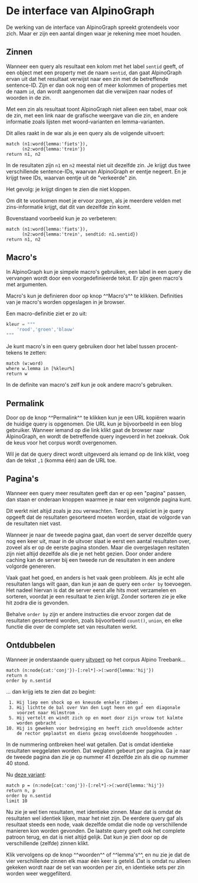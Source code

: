 # De interface van AlpinoGraph

De werking van de interface van AlpinoGraph spreekt grotendeels voor
zich. Maar er zijn een aantal dingen waar je rekening mee moet houden.

## Zinnen

Wanneer een query als resultaat een kolom met het label `sentid`
geeft, of een object met een property met de naam `sentid`, dan gaat
AlpinoGraph ervan uit dat het resultaat verwijst naar een zin met de
betreffende sentence-ID. Zijn er dan ook nog een of meer kolommen of
properties met de naam `id`, dan wordt aangenomen dat die verwijzen
naar nodes of woorden in de zin.

Met een zin als resultaat toont AlpinoGraph niet alleen een tabel,
maar ook de zin, met een link naar de grafische weergave van die zin,
en andere informatie zoals lijsten met woord-varianten en
lemma-varianten.

Dit alles raakt in de war als je een query als de volgende uitvoert:

```cypher
match (n1:word{lemma:'fiets'}),
      (n2:word{lemma:'trein'})
return n1, n2
```

In de resultaten zijn `n1` en `n2` meestal niet uit dezelfde zin. Je
krijgt dus twee verschillende sentence-IDs, waarvan AlpinoGraph er
eentje negeert.  En je krijgt twee IDs, waarvan eentje uit de
"verkeerde" zin.

Het gevolg: je krijgt dingen te zien die niet kloppen.

Om dit te voorkomen moet je ervoor zorgen, als je meerdere velden met
zins-informatie krijgt, dat dit van dezelfde zin komt.

Bovenstaand voorbeeld kun je zo verbeteren:

```cypher
match (n1:word{lemma:'fiets'}),
      (n2:word{lemma:'trein', sendtid: n1.sentid})
return n1, n2
```


## Macro's

In AlpinoGraph kun je simpele macro's gebruiken, een label in een
query die vervangen wordt door een voorgedefinieerde tekst. Er zijn
geen macro's met argumenten.

Macro's kun je definieren door op knop ^^Macro's^^ te klikken.
Definities van je macro's worden opgeslagen in je browser.

Een macro-definitie ziet er zo uit:

```python
kleur = """
    'rood','groen','blauw'
"""
```

Je kunt macro's in een query gebruiken door het label tussen
procent-tekens te zetten:

```cypher
match (w:word)
where w.lemma in [%kleur%]
return w
```
In de definite van macro's zelf kun je ook andere macro's gebruiken.

## Permalink

Door op de knop ^^Permalink^^ te klikken kun je een URL kopiëren
waarin de huidige query is opgenomen. Die URL kun je bijvoorbeeld in
een blog gebruiker. Wanneer iemand op die link klikt gaat de browser
naar AlpinoGraph, en wordt de betreffende query ingevoerd in het
zoekvak. Ook de keus voor het corpus wordt overgenomen.

Wil je dat de query direct wordt uitgevoerd als iemand op de link klikt,
voeg dan de tekst `,1` (komma één) aan de URL toe.

## Pagina's

Wanneer een query meer resultaten geeft dan er op een "pagina" passen,
dan staan er onderaan knoppen waarmee je naar een volgende pagina
kunt.

Dit werkt niet altijd zoals je zou verwachten. Tenzij je expliciet in
je query opgeeft dat de resultaten gesorteerd moeten worden, staat de
volgorde van de resultaten niet vast.

Wanneer je naar de tweede pagina gaat, dan voert de server dezelfde
query nog een keer uit, maar in de uitvoer slaat ie eerst een aantal
resultaten over, zoveel als er op de eerste pagina stonden. Maar die
overgeslagen resltaten zijn niet altijd dezelfde als die je net hebt
gezien. Door onder andere caching kan de server bij een tweede run de
resultaten in een andere volgorde genereren.

Vaak gaat het goed, en anders is het vaak geen probleem. Als je echt
alle resultaten langs wilt gaan, dan kun je aan de query een `order
by` toevoegen. Het nadeel hiervan is dat de server eerst alle hits
moet verzamelen en sorteren, voordat je een resultaat te zien krijgt.
Zonder sorteren zie je elke hit zodra die is gevonden.

Behalve `order by` zijn er andere instructies die ervoor zorgen dat de
resultaten gesorteerd worden, zoals bijvoorbeeld `count()`, `union`, en elke
functie die over de complete set van resultaten werkt.

## Ontdubbelen

Wanneer je onderstaande query
[uitvoert](https://urd2.let.rug.nl/~kleiweg/alpinograph/#match%20%28n%3Anode%7Bcat%3A'conj'%7D%29-%5B%3Arel*%5D-%3E%28%3Aword%7Blemma%3A'hij'%7D%29%0Areturn%20n%0Aorder%20by%20n.sentid,alpinotreebank,1)
op het corpus Alpino Treebank...

```cypher
match (n:node{cat:'conj'})-[:rel*]->(:word{lemma:'hij'})
return n
order by n.sentid
```

... dan krijg iets te zien dat zo begint:

```text
 1. Hij liep een shock op en kneusde enkele ribben .
 3. Hij lichtte de bal over Van den Lugt heen en gaf een diagonale
    voorzet naar Hilmstrom .
 5. Hij vertelt en windt zich op en moet door zijn vrouw tot kalmte
    worden gebracht .
10. Hij is geweken voor bedreiging en heeft zich onvoldoende achter
    de rector geplaatst en diens gezag onvoldoende hooggehouden .
```

In de nummering ontbreken heel wat getallen. Dat is omdat identieke
resultaten weggelaten worden. Dat weglaten gebeurt per pagina. Ga je
naar de tweede pagina dan zie je op nummer 41 dezelfde zin als die op
nummer 40 stond.

Nu [deze variant](https://urd2.let.rug.nl/~kleiweg/alpinograph/#match%20p%20%3D%20%28n%3Anode%7Bcat%3A'conj'%7D%29-%5B%3Arel*%5D-%3E%28%3Aword%7Blemma%3A'hij'%7D%29%0Areturn%20n%2C%20p%0Aorder%20by%20n.sentid%0Alimit%2010,alpinotreebank,1):

```cypher
match p = (n:node{cat:'conj'})-[:rel*]->(:word{lemma:'hij'})
return n, p
order by n.sentid
limit 10
```

Nu zie je wel tien resultaten, met identieke zinnen. Maar dat is omdat
de resultaten wel identiek lijken, maar het niet zijn. De eerdere
query gaf als resultaat steeds een node, vaak dezelfde omdat die node
op verschillende manieren kon worden gevonden. De laatste query geeft
ook het complete patroon terug, en dat is niet altijd gelijk. Dat kun
je zien door op de verschillende (zelfde) zinnen klikt.

Klik vervolgens op de knop ^^woorden^^ of ^^lemma's^^, en nu zie je
dat de vier verschillende zinnen elk maar één keer is geteld. Dat is
omdat nu alleen gekeken wordt naar de set van woorden per zin, en
identieke sets per zin worden weer weggefilterd.

